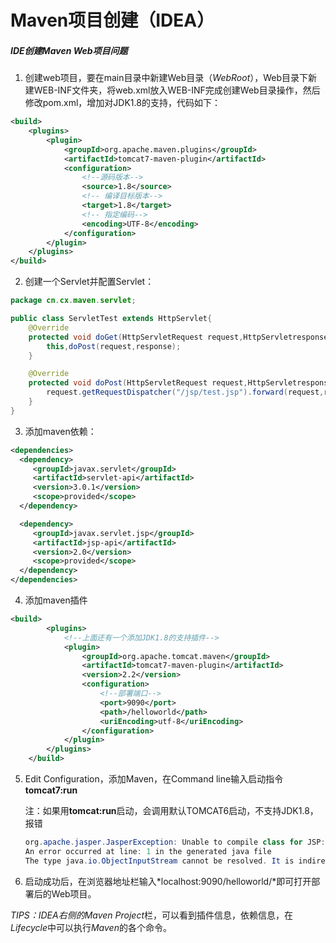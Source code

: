 # Maven项目创建（IDEA）

##### IDE创建Maven Web项目问题

1. 创建web项目，要在main目录中新建Web目录（*WebRoot*），Web目录下新建WEB-INF文件夹，将web.xml放入WEB-INF完成创建Web目录操作，然后修改pom.xml，增加对JDK1.8的支持，代码如下：

```xml
<build>
    <plugins>
        <plugin>
            <groupId>org.apache.maven.plugins</groupId>
            <artifactId>tomcat7-maven-plugin</artifactId>
            <configuration>
            	<!--源码版本-->
                <source>1.8</source>
                <!-- 编译目标版本-->
                <target>1.8</target>
                <!-- 指定编码-->
                <encoding>UTF-8</encoding>
            </configuration>
        </plugin>
    </plugins>
</build>
```

2. 创建一个Servlet并配置Servlet：

```java
package cn.cx.maven.servlet;

public class ServletTest extends HttpServlet{
    @Override
    protected void doGet(HttpServletRequest request,HttpServletresponse response)throws ServletException, IOException {
        this,doPost(request,response);
    }

    @Override
    protected void doPost(HttpServletRequest request,HttpServletresponse response)throws ServletException,IOException{
        request.getRequestDispatcher("/jsp/test.jsp").forward(request,response);
    }
}
```

3. 添加maven依赖：

```xml
<dependencies>
  <dependency>
     <groupId>javax.servlet</groupId>
     <artifactId>servlet-api</artifactId>
     <version>3.0.1</version>
     <scope>provided</scope>
  </dependency>

  <dependency>
     <groupId>javax.servlet.jsp</groupId>
     <artifactId>jsp-api</artifactId>
     <version>2.0</version>
     <scope>provided</scope>
  </dependency>
</dependencies>
```

4. 添加maven插件

```xml
<build>
        <plugins>
        	<!--上面还有一个添加JDK1.8的支持插件-->
            <plugin>
                <groupId>org.apache.tomcat.maven</groupId>
                <artifactId>tomcat7-maven-plugin</artifactId>
                <version>2.2</version>
                <configuration>
                	<!--部署端口-->
                    <port>9090</port>
                    <path>/helloworld</path>
                    <uriEncoding>utf-8</uriEncoding>
                </configuration>
            </plugin>
        </plugins>
    </build>
```

5. Edit Configuration，添加Maven，在Command line输入启动指令**tomcat7:run**

   注：如果用**tomcat:run**启动，会调用默认TOMCAT6启动，不支持JDK1.8，报错

   ```java
   org.apache.jasper.JasperException: Unable to compile class for JSP:
   An error occurred at line: 1 in the generated java file
   The type java.io.ObjectInputStream cannot be resolved. It is indirectly referenced from required .class files
   ```

6. 启动成功后，在浏览器地址栏输入*localhost:9090/helloworld/*即可打开部署后的Web项目。

*TIPS：*IDEA右侧的*Maven Project*栏，可以看到插件信息，依赖信息，在*Lifecycle*中可以执行*Maven*的各个命令。

